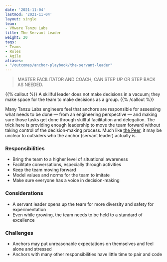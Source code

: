```yaml
---
date: '2021-11-04'
lastmod: '2021-11-04'
layout: single
team:
- VMware Tanzu Labs
title: The Servant Leader
weight: 20
tags:
- Teams
- Roles
- Agile
aliases:
- "/outcomes/anchor-playbook/the-servant-leader"
---
```

> MASTER FACILITATOR AND COACH; CAN STEP UP OR STEP BACK AS NEEDED.

{{% callout %}}
A skillful leader does not make decisions in a vacuum; they make space for the team to make decisions as a group.
{{% /callout %}}

Many Tanzu Labs engineers feel that anchors are responsible for assessing what needs to be done — from an engineering perspective — and making sure those tasks get done through skillful facilitation and delegation. The trick here is providing enough leadership to move the team forward without taking control of the decision-making process. Much like [the Peer](/learningpaths/anchor-playbook/the-peer), it may be unclear to outsiders who the anchor (servant leader) actually is.

### Responsibilities
- Bring the team to a higher level of situational awareness
- Facilitate conversations, especially through activities
- Keep the team moving forward
- Model values and norms for the team to imitate
- Make sure everyone has a voice in decision-making

### Considerations
- A servant leader opens up the team for more diversity and safety for experimentation
- Even while growing, the team needs to be held to a standard of excellence

### Challenges
- Anchors may put unreasonable expectations on themselves and feel alone and stressed
- Anchors with many other responsibilities have little time to pair and code